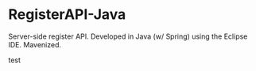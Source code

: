 # RegisterAPI-Java
Server-side register API. Developed in Java (w/ Spring) using the Eclipse IDE. Mavenized.

test